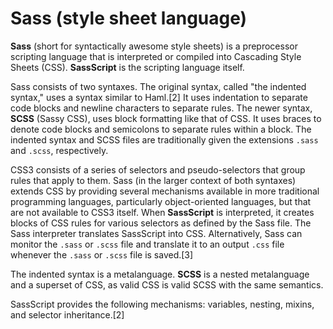 # Sass (style sheet language)

**Sass** (short for syntactically awesome style sheets) is a preprocessor scripting language that is interpreted or compiled into Cascading Style Sheets (CSS). **SassScript** is the scripting language itself.

Sass consists of two syntaxes. The original syntax, called "the indented syntax," uses a syntax similar to Haml.[2] It uses indentation to separate code blocks and newline characters to separate rules. The newer syntax, **SCSS** (Sassy CSS), uses block formatting like that of CSS. It uses braces to denote code blocks and semicolons to separate rules within a block. The indented syntax and SCSS files are traditionally given the extensions `.sass` and `.scss`, respectively.

CSS3 consists of a series of selectors and pseudo-selectors that group rules that apply to them. Sass (in the larger context of both syntaxes) extends CSS by providing several mechanisms available in more traditional programming languages, particularly object-oriented languages, but that are not available to CSS3 itself. When **SassScript** is interpreted, it creates blocks of CSS rules for various selectors as defined by the Sass file. The Sass interpreter translates SassScript into CSS. Alternatively, Sass can monitor the `.sass` or `.scss` file and translate it to an output `.css` file whenever the `.sass` or `.scss` file is saved.[3]

The indented syntax is a metalanguage. **SCSS** is a nested metalanguage and a superset of CSS, as valid CSS is valid SCSS with the same semantics.

SassScript provides the following mechanisms: variables, nesting, mixins, and selector inheritance.[2]